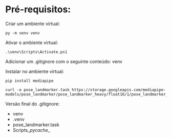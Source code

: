 # Pré-requisitos:

Criar um ambiente virtual:

```
py -m venv venv
```

Ativar o ambiente virtual:

```
.\venv\Scripts\Activate.ps1
```

Adicionar um .gitignore com o seguinte conteúdo:
venv

Instalar no ambiente virtual:

```
pip install mediapipe
```

```
curl -o pose_landmarker.task https://storage.googleapis.com/mediapipe-models/pose_landmarker/pose_landmarker_heavy/float16/1/pose_landmarker_heavy.task
```

Versão final do .gitignore:

- venv
- .venv
- pose_landmarker.task
- Scripts\__pycache__


